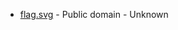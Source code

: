 * [flag.svg](https://commons.wikimedia.org/wiki/File:Herøy_Møre_og_Romsdal_komm.svg) - Public domain - Unknown
